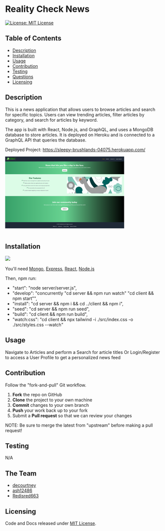 # Reality Check News

[![License: MIT License](https://img.shields.io/badge/License-MIT-blue.svg)](https://choosealicense.com/licenses/mit/)
  
## Table of Contents

* [Description](#description)
* [Installation](#installation)
* [Usage](#usage)
* [Contribution](#contribution)
* [Testing](#testing)
* [Questions](#questions)
* [Licensing](#licensing)

## Description

This is a news application that allows users to browse articles and search for specific topics. Users can view trending articles, filter articles by category, and search for articles by keyword.

The app is built with React, Node.js, and GraphQL, and uses a MongoDB database to store articles. It is deployed on Heroku and is connected to a GraphQL API that queries the database.

Deployed Project: https://sleepy-brushlands-04075.herokuapp.com/
   
<img src="./realitycheck.png" target="_blank" alt="Reality Check" style="max-width: 384px; display: block;" /><br>


## Installation

[![](https://skills.thijs.gg/icons?i=mongo,express,react,nodejs)](https://skills.thijs.gg)

You'll need  [Mongo](https://www.mongodb.com/),  [Express](https://www.npmjs.com/package/express),  [React](https://www.npmjs.com/package/react), [Node.js](https://nodejs.org/)


Then, npm run:
- "start": "node server/server.js",
- "develop": "concurrently \"cd server && npm run watch\" \"cd client && npm start\"",
- "install": "cd server && npm i && cd ../client && npm i",
- "seed": "cd server && npm run seed",
- "build": "cd client && npm run build",
- "watch:css": "cd client && npx tailwind -i ./src/index.css -o ./src/styles.css --watch"


## Usage

Navigate to Articles and perform a Search for article titles
Or Login/Register to access a User Profile to get a personalized news feed

## Contribution

Follow the "fork-and-pull" Git workflow.

  1. **Fork** the repo on GitHub
  2. **Clone** the project to your own machine
  3. **Commit** changes to your own branch
  4. **Push** your work back up to your fork
  5. Submit a **Pull request** so that we can review your changes

NOTE: Be sure to merge the latest from "upstream" before making a pull request!

## Testing
  
N/A

## The Team

- [decourtney](https://github.com/decourtney)
- [ash12486](https://github.com/ash12486)
- [Redisred663](https://github.com/Redisred663)

## Licensing

Code and Docs released under [MIT License](https://choosealicense.com/licenses/mit/).

